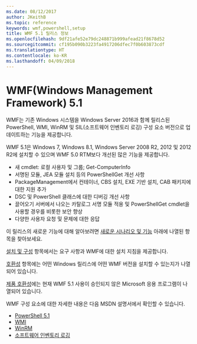```yaml
---
ms.date: 08/12/2017
author: JKeithB
ms.topic: reference
keywords: wmf,powershell,setup
title: WMF 5.1 릴리스 정보
ms.openlocfilehash: 9df21afe52e79dc248871b999afead21f8678d52
ms.sourcegitcommit: cf195b090b3223fa4917206dfec7f0b603873cdf
ms.translationtype: HT
ms.contentlocale: ko-KR
ms.lasthandoff: 04/09/2018
---
```

# <a name="windows-management-framework-wmf-51"></a>WMF(Windows Management Framework) 5.1 #

WMF는 기존 Windows 시스템을 Windows Server 2016과 함께 릴리스된 PowerShell, WMI, WinRM 및 SIL(소프트웨어 인벤토리 로깅) 구성 요소 버전으로 업데이트하는 기능을 제공합니다.

WMF 5.1은 Windows 7, Windows 8.1, Windows Server 2008 R2, 2012 및 2012 R2에 설치할 수 있으며 WMF 5.0 RTM보다 개선된 많은 기능을 제공합니다.

- 새 cmdlet: 로컬 사용자 및 그룹; Get-ComputerInfo
- 서명된 모듈, JEA 모듈 설치 등의 PowerShellGet 개선 사항
- PackageManagement에서 컨테이너, CBS 설치, EXE 기반 설치, CAB 패키지에 대한 지원 추가
- DSC 및 PowerShell 클래스에 대한 디버깅 개선 사항
- 끌어오기 서버에서 나오는 카탈로그 서명 모듈 적용 및 PowerShellGet cmdlet을 사용할 경우를 비롯한 보안 향상
- 다양한 사용자 요청 및 문제에 대한 응답

이 릴리스의 새로운 기능에 대해 알아보려면 [새로운 시나리오 및 기능](https://docs.microsoft.com/en-us/powershell/wmf/5.1/scenarios-features) 아래에 나열된 항목을 찾아보세요.

[설치 및 구성](https://docs.microsoft.com/en-us/powershell/wmf/5.1/install-configure) 항목에서는 요구 사항과 WMF에 대한 설치 지침을 제공합니다.

[호환성](https://docs.microsoft.com/en-us/powershell/wmf/5.1/compatibility) 항목에는 어떤 Windows 릴리스에 어떤 WMF 버전을 설치할 수 있는지가 나열되어 있습니다.

[제품 호환성](https://docs.microsoft.com/en-us/powershell/wmf/5.1/productincompat)에는 현재 WMF 5.1 사용이 승인되지 않은 Microsoft 응용 프로그램이 나열되어 있습니다.

WMF 구성 요소에 대한 자세한 내용은 다음 MSDN 설명서에서 확인할 수 있습니다.

- [PowerShell 5.1](https://docs.microsoft.com/en-us/powershell/)
- [WMI](https://msdn.microsoft.com/en-us/library/jj152383(v=vs.85).aspx)
- [WinRM](https://msdn.microsoft.com/en-us/library/aa384426(v=vs.85).aspx)
- [소프트웨어 인벤토리 로깅](https://technet.microsoft.com/en-us/library/dn383584(v=ws.11).aspx)